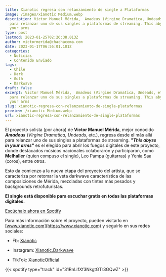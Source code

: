 ```yaml
---
title: Xianotic regresa con relanzamiento de single a Plataformas
image: /images/xianotic Medium.webp
description: Victor Manuel Mérida,  Amadeus (Virgine Dramatica, Undeads, etc.), regresa
  para relanzar uno de sus singles a plataformas de streaming. This abyss in
  your arms
type: post
lastmod: 2023-01-25T02:26:38.013Z
author: victormerida@chachacoma.com
date: 2023-01-17T06:56:01.101Z
categories:
  - Noticias
  - Contenido Enviado
tags:
  - Chile
  - Dark
  - Goth
  - Darkwave
draft: false
excerpt: Victor Manuel Mérida,  Amadeus (Virgine Dramatica, Undeads, etc.), regresa
  para relanzar uno de sus singles a plataformas de streaming. This abyss in
  your arms
slug: xianotic-regresa-con-relanzamiento-de-single-plataformas
preview: /xianotic Medium.webp
url: xianotic-regresa-con-relanzamiento-de-single-plataformas
---
```


El proyecto solista (por ahora) de **Victor Manuel Mérida**, mejor conocido  _**Amadeus**_ (_Virgine Dramatica, Undeads_, etc.), regresa desde el más allá para relanzar uno de sus singles a plataformas de streaming. **_"This abyss in your arms"_** es el elegido para abrir los fuegos digitales de este proyecto, donde destacados músicos nacionales colaboraron y participaron, como **[Melhaller](https://open.spotify.com/artist/7kVnXhRBRsvMAvnyezpuMz?si=Dfa-ofYJQyG3ZvOkhKk_EQ)** (quien compuso el single), Leo Pampa (guitarras) y Yenia Saa (coros), entre otros.

Esto da comienzo a la nueva etapa del proyecto del artista, que se caracteriza por retomar la veta darkwave característica de las composiciones de Mérida, mezcladas con tintes más pesados y backgrounds retrofuturistas.

**El single está disponible para escuchar gratis en todas las plataformas digitales.**

[Escúchalo ahora en Spotify](https://open.spotify.com/track/31RnLifXf3NkgtGTr3GQwZ?si=6e382f17df7d41a4)

Para más información sobre el proyecto, pueden visitarlo en [www.xianotic.com](https://www.xianotic.com) y seguirlo en sus redes sociales:

- Fb: [Xianotic](https://www.facebook.com/Xianotic)

- Instagram: [Xianotic.Darkwave](https://www.instagram.com/Xianotic.Darkwave)

- TikTok: [XianoticOfficial](https://tiktok.com/XianoticOfficial)

{{< spotify type="track" id="31RnLifXf3NkgtGTr3GQwZ" >}}
